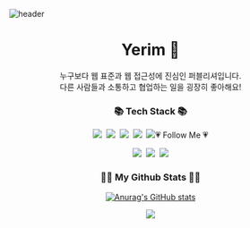 ![header](https://capsule-render.vercel.app/api?type=Waving&color=gradient&customColorList=(0,2,5,1,20)&height=320&width=100%&&section=header&text=Welecome%20to%20Yerim's%20Github%20!&fontSize=48)

<h1 align="center">Yerim 🐥</h1>
<div align="center">누구보다 웹 표준과 웹 접근성에 진심인 퍼블리셔입니다.</div>
<div align="center">다른 사람들과 소통하고 협업하는 일을 굉장히 좋아해요!</div>


<h3 align="center">📚 Tech Stack 📚</h3>
<p align="center">
  <img src="https://img.shields.io/badge/HTML5-00599C?style=flat-square&logo=C%2B%2B&logoColor=#E34F26](https://img.shields.io/badge/html5-%23E34F26.svg?style=for-the-badge&logo=html5&logoColor=white"/></a>&nbsp 
  <img src="https://img.shields.io/badge/css3-1572B6?style=flat-square&logo=css3&logoColor=white"/></a>&nbsp
  <img src="https://img.shields.io/badge/javascript-F7DF1E?style=for-the-badge&logo=javascript&logoColor=black"/></a>&nbsp 
  <img src="https://img.shields.io/badge/JQuery-0769AD?style=flat-square&logo=jquery&logoColor=white"/></a>&nbsp 
  <img src="https://img.shields.io/badge/github-%23121011.svg?style=for-the-badge&logo=github&logoColor=white/></a>&nbsp
</p>


<h3 align="center">💗 Follow Me 💗</h3>
<p align="center">
  <a href="https://velog.io/@yerim's"><img src="https://img.shields.io/badge/Tech%20Blog-11B48A?style=flat-square&logo=Vimeo&logoColor=white&link=https://blog.naver.com/jh19930)"/></a>&nbsp
  <a href="https://www.instagram.com/hye_inisfree/"><img src="https://img.shields.io/badge/Instagram-E4405F?style=flat-square&logo=Instagram&logoColor=white&link=https://www.instagram.com/_yer2m/"/></a>&nbsp
  <a href="mailto:kimhyein7110@gmail.com"><img src="https://img.shields.io/badge/Gmail-d14836?style=flat-square&logo=Gmail&logoColor=white&link=kyl09500@gmail.com"/></a>
</p>

<h3 align="center">👩‍💻 My Github Stats 👩‍💻</h3>
<div align="center">

[![Anurag's GitHub stats](https://github-readme-stats.vercel.app/api?username=hyeinisfree&hide_title=true&show_icons=true&include_all_commits=true&disable_animations=true&theme=vue)](https://github.com/anuraghazra/github-readme-stats)
</div>
<p align="center">
  <a href="https://hits.seeyoufarm.com"><img src="https://hits.seeyoufarm.com/api/count/incr/badge.svg?url=https%3A%2F%2Fgithub.com%2Fhyeinisfree&count_bg=%2341B883&title_bg=%23CDC2C2&icon=github.svg&icon_color=%23E7E7E7&title=hits&edge_flat=false"/></a>
</p>
